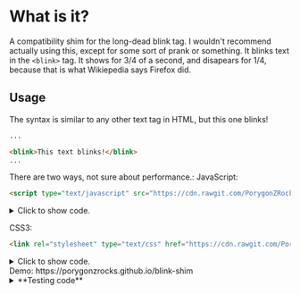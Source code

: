 # What is it?
A compatibility shim for the long-dead blink tag. I wouldn't recommend actually using this, except for some sort of prank or something.
It blinks text in the `<blink>` tag. It shows for 3/4 of a second, and disapears for 1/4, because that is what Wikiepedia says Firefox did.
## Usage
The syntax is similar to any other text tag in HTML, but this one blinks!
```html
...

<blink>This text blinks!</blink>
...
```
There are two ways, not sure about performance.:
JavaScript:
```html
<script type="text/javascript" src="https://cdn.rawgit.com/PorygonZRocks/blink-shim/82cf663c/blink-shim.js"></script>
```
<details>
  <summary>Click to show code.</summary>
  <p>
```javascript
setInterval(function(){ 
    var blinkTags = document.getElementsByTagName('blink');
    for (var i = 0; i < blinkTags.length; i++) {
        blinkTags[i].style.visibility = "hidden";
    }
	setTimeout(function(){
		for (var i = 0; i < blinkTags.length; i++) {
        	blinkTags[i].style.visibility = "visible";
    	}  
    }, 250);
}, 750);
```
  </p>
</details>

CSS3:
```html
<link rel="stylesheet" type="text/css" href="https://cdn.rawgit.com/PorygonZRocks/blink-shim/5486ca43/blink-shim.css" />
```
<details>
  <summary>Click to show code.</summary>
  <p>
  ```css
  blink {
    animation-duration: 1s;
    animation-name: blinking;
    animation-iteration-count: infinite;
    animation-timing-function: steps(2, start);
  }
  @keyframes blinking {
    75% {
      visibility: hidden;
    }
  }
  ```
  </p>
</details>
Demo: https://porygonzrocks.github.io/blink-shim

<details>
  <summary>**Testing code**</summary>
  <p>
<!-- the above p cannot start right at the beginning of the line and is mandatory for everything else to work -->
##*formatted* **heading** with [a](link)
```java
code block
```

  <details>
    <summary><small>nested</small> stuff</summary><p>
<!-- alternative placement of p shown above -->

* list
* with

 1. nested
 1. items

    ```java
    // including code
    ```
 1. blocks

  </p></details>
</p></details>
